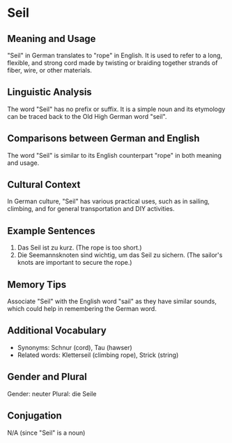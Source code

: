 # Seil
## Meaning and Usage
"Seil" in German translates to "rope" in English. It is used to refer to a long, flexible, and strong cord made by twisting or braiding together strands of fiber, wire, or other materials. 
## Linguistic Analysis
The word "Seil" has no prefix or suffix. It is a simple noun and its etymology can be traced back to the Old High German word "seil".
## Comparisons between German and English
The word "Seil" is similar to its English counterpart "rope" in both meaning and usage.
## Cultural Context
In German culture, "Seil" has various practical uses, such as in sailing, climbing, and for general transportation and DIY activities.
## Example Sentences
1. Das Seil ist zu kurz. (The rope is too short.)
2. Die Seemannsknoten sind wichtig, um das Seil zu sichern. (The sailor's knots are important to secure the rope.)
## Memory Tips
Associate "Seil" with the English word "sail" as they have similar sounds, which could help in remembering the German word.
## Additional Vocabulary
- Synonyms: Schnur (cord), Tau (hawser)
- Related words: Kletterseil (climbing rope), Strick (string)
## Gender and Plural
Gender: neuter
Plural: die Seile
## Conjugation
N/A (since "Seil" is a noun)